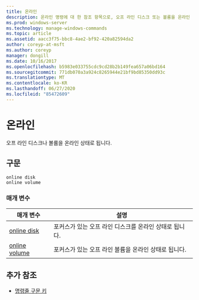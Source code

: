 ```yaml
---
title: 온라인
description: 온라인 명령에 대 한 참조 항목으로, 오프 라인 디스크 또는 볼륨을 온라인 상태로 전환 합니다.
ms.prod: windows-server
ms.technology: manage-windows-commands
ms.topic: article
ms.assetid: aacc3f75-bbc8-4ae2-bf92-420a82594da2
author: coreyp-at-msft
ms.author: coreyp
manager: dongill
ms.date: 10/16/2017
ms.openlocfilehash: b5983e033755cdc9cd28b2b149fea657a06bd164
ms.sourcegitcommit: 771db070a3a924c8265944e21bf9bd85350dd93c
ms.translationtype: MT
ms.contentlocale: ko-KR
ms.lasthandoff: 06/27/2020
ms.locfileid: "85472609"
---
```

# <a name="online"></a>온라인

오프 라인 디스크나 볼륨을 온라인 상태로 됩니다.

## <a name="syntax"></a>구문

```
online disk
online volume
```

### <a name="parameters"></a>매개 변수

| 매개 변수 | 설명 |
|--|--|
| [online disk](online-disk.md) | 포커스가 있는 오프 라인 디스크를 온라인 상태로 됩니다. |
| [online volume](online-volume.md) | 포커스가 있는 오프 라인 볼륨을 온라인 상태로 됩니다. |

## <a name="additional-references"></a>추가 참조

- [명령줄 구문 키](command-line-syntax-key.md)
